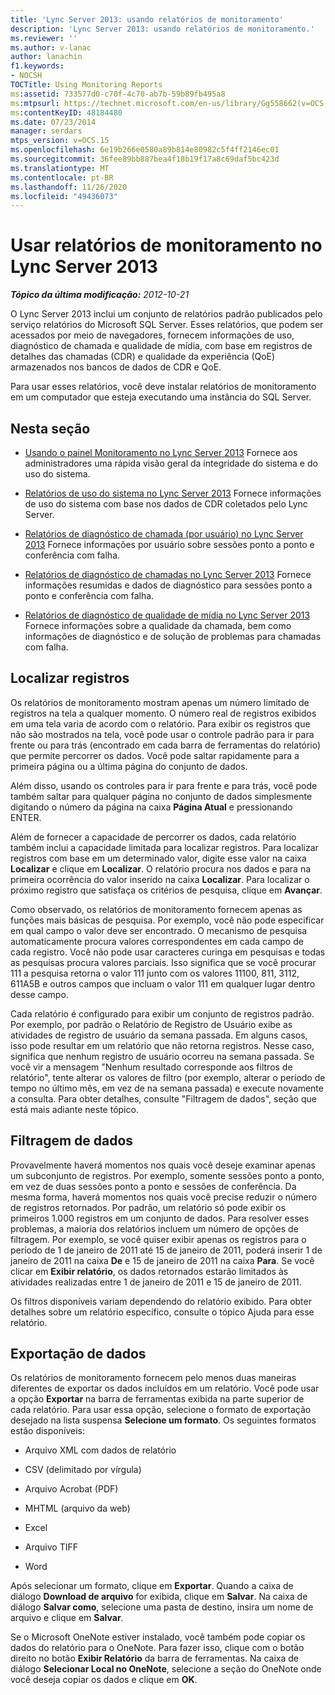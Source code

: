 ```yaml
---
title: 'Lync Server 2013: usando relatórios de monitoramento'
description: 'Lync Server 2013: usando relatórios de monitoramento.'
ms.reviewer: ''
ms.author: v-lanac
author: lanachin
f1.keywords:
- NOCSH
TOCTitle: Using Monitoring Reports
ms:assetid: 733577d0-c70f-4c70-ab7b-59b89fb495a8
ms:mtpsurl: https://technet.microsoft.com/en-us/library/Gg558662(v=OCS.15)
ms:contentKeyID: 48184480
ms.date: 07/23/2014
manager: serdars
mtps_version: v=OCS.15
ms.openlocfilehash: 6e19b266e0580a89b814e80982c5f4ff2146ec01
ms.sourcegitcommit: 36fee89bb887bea4f18b19f17a8c69daf5bc423d
ms.translationtype: MT
ms.contentlocale: pt-BR
ms.lasthandoff: 11/26/2020
ms.locfileid: "49436073"
---
```

# <a name="using-monitoring-reports-in-lync-server-2013"></a>Usar relatórios de monitoramento no Lync Server 2013

<div data-xmlns="http://www.w3.org/1999/xhtml">

<div class="topic" data-xmlns="http://www.w3.org/1999/xhtml" data-msxsl="urn:schemas-microsoft-com:xslt" data-cs="https://msdn.microsoft.com/">

<div data-asp="https://msdn2.microsoft.com/asp">



</div>

<div id="mainSection">

<div id="mainBody">

<span> </span>

_**Tópico da última modificação:** 2012-10-21_

O Lync Server 2013 inclui um conjunto de relatórios padrão publicados pelo serviço relatórios do Microsoft SQL Server. Esses relatórios, que podem ser acessados por meio de navegadores, fornecem informações de uso, diagnóstico de chamada e qualidade de mídia, com base em registros de detalhes das chamadas (CDR) e qualidade da experiência (QoE) armazenados nos bancos de dados de CDR e QoE.

Para usar esses relatórios, você deve instalar relatórios de monitoramento em um computador que esteja executando uma instância do SQL Server.

<div>

## <a name="in-this-section"></a>Nesta seção

  - [Usando o painel Monitoramento no Lync Server 2013](lync-server-2013-using-the-monitoring-dashboard.md)   Fornece aos administradores uma rápida visão geral da integridade do sistema e do uso do sistema.

  - [Relatórios de uso do sistema no Lync Server 2013](lync-server-2013-system-usage-reports.md)   Fornece informações de uso do sistema com base nos dados de CDR coletados pelo Lync Server.

  - [Relatórios de diagnóstico de chamada (por usuário) no Lync Server 2013](lync-server-2013-call-diagnostic-reports-per-user.md)   Fornece informações por usuário sobre sessões ponto a ponto e conferência com falha.

  - [Relatórios de diagnóstico de chamadas no Lync Server 2013](lync-server-2013-call-diagnostic-reports.md)   Fornece informações resumidas e dados de diagnóstico para sessões ponto a ponto e conferência com falha.

  - [Relatórios de diagnóstico de qualidade de mídia no Lync Server 2013](lync-server-2013-media-quality-diagnostic-reports.md)   Fornece informações sobre a qualidade da chamada, bem como informações de diagnóstico e de solução de problemas para chamadas com falha.

</div>

<div>

## <a name="locating-records"></a>Localizar registros

Os relatórios de monitoramento mostram apenas um número limitado de registros na tela a qualquer momento. O número real de registros exibidos em uma tela varia de acordo com o relatório. Para exibir os registros que não são mostrados na tela, você pode usar o controle padrão para ir para frente ou para trás (encontrado em cada barra de ferramentas do relatório) que permite percorrer os dados. Você pode saltar rapidamente para a primeira página ou a última página do conjunto de dados.

Além disso, usando os controles para ir para frente e para trás, você pode também saltar para qualquer página no conjunto de dados simplesmente digitando o número da página na caixa **Página Atual** e pressionando ENTER.

Além de fornecer a capacidade de percorrer os dados, cada relatório também inclui a capacidade limitada para localizar registros. Para localizar registros com base em um determinado valor, digite esse valor na caixa **Localizar** e clique em **Localizar**. O relatório procura nos dados e para na primeira ocorrência do valor inserido na caixa **Localizar**. Para localizar o próximo registro que satisfaça os critérios de pesquisa, clique em **Avançar**.

Como observado, os relatórios de monitoramento fornecem apenas as funções mais básicas de pesquisa. Por exemplo, você não pode especificar em qual campo o valor deve ser encontrado. O mecanismo de pesquisa automaticamente procura valores correspondentes em cada campo de cada registro. Você não pode usar caracteres curinga em pesquisas e todas as pesquisas procura valores parciais. Isso significa que se você procurar 111 a pesquisa retorna o valor 111 junto com os valores 11100, 811, 3112, 611A5B e outros campos que incluam o valor 111 em qualquer lugar dentro desse campo.

Cada relatório é configurado para exibir um conjunto de registros padrão. Por exemplo, por padrão o Relatório de Registro de Usuário exibe as atividades de registro de usuário da semana passada. Em alguns casos, isso pode resultar em um relatório que não retorna registros. Nesse caso, significa que nenhum registro de usuário ocorreu na semana passada. Se você vir a mensagem "Nenhum resultado corresponde aos filtros de relatório", tente alterar os valores de filtro (por exemplo, alterar o período de tempo no último mês, em vez de na semana passada) e execute novamente a consulta. Para obter detalhes, consulte "Filtragem de dados", seção que está mais adiante neste tópico.

</div>

<div>

## <a name="filtering-data"></a>Filtragem de dados

Provavelmente haverá momentos nos quais você deseje examinar apenas um subconjunto de registros. Por exemplo, somente sessões ponto a ponto, em vez de duas sessões ponto a ponto e sessões de conferência. Da mesma forma, haverá momentos nos quais você precise reduzir o número de registros retornados. Por padrão, um relatório só pode exibir os primeiros 1.000 registros em um conjunto de dados. Para resolver esses problemas, a maioria dos relatórios incluem um número de opções de filtragem. Por exemplo, se você quiser exibir apenas os registros para o período de 1 de janeiro de 2011 até 15 de janeiro de 2011, poderá inserir 1 de janeiro de 2011 na caixa **De** e 15 de janeiro de 2011 na caixa **Para**. Se você clicar em **Exibir relatório**, os dados retornados estarão limitados às atividades realizadas entre 1 de janeiro de 2011 e 15 de janeiro de 2011.

Os filtros disponíveis variam dependendo do relatório exibido. Para obter detalhes sobre um relatório específico, consulte o tópico Ajuda para esse relatório.

</div>

<div>

## <a name="exporting-data"></a>Exportação de dados

Os relatórios de monitoramento fornecem pelo menos duas maneiras diferentes de exportar os dados incluídos em um relatório. Você pode usar a opção **Exportar** na barra de ferramentas exibida na parte superior de cada relatório. Para usar essa opção, selecione o formato de exportação desejado na lista suspensa **Selecione um formato**. Os seguintes formatos estão disponíveis:

  - Arquivo XML com dados de relatório

  - CSV (delimitado por vírgula)

  - Arquivo Acrobat (PDF)

  - MHTML (arquivo da web)

  - Excel

  - Arquivo TIFF

  - Word

Após selecionar um formato, clique em **Exportar**. Quando a caixa de diálogo **Download de arquivo** for exibida, clique em **Salvar**. Na caixa de diálogo **Salvar como**, selecione uma pasta de destino, insira um nome de arquivo e clique em **Salvar**.

Se o Microsoft OneNote estiver instalado, você também pode copiar os dados do relatório para o OneNote. Para fazer isso, clique com o botão direito no botão **Exibir Relatório** da barra de ferramentas. Na caixa de diálogo **Selecionar Local no OneNote**, selecione a seção do OneNote onde você deseja copiar os dados e clique em **OK**.

</div>

</div>

<span> </span>

</div>

</div>

</div>

